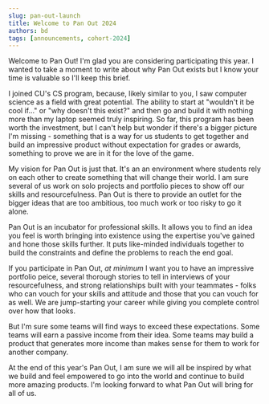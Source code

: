 ```yaml
---
slug: pan-out-launch
title: Welcome to Pan Out 2024
authors: bd
tags: [announcements, cohort-2024]
---
```


Welcome to Pan Out! I'm glad you are considering participating this year. I wanted to take a moment to write about why Pan Out exists but I know your time is valuable so I'll keep this brief. 

<!-- truncate -->

I joined CU's CS program, because, likely similar to you, I saw computer science as a field with great potential. The ability to start at "wouldn't it be cool if..." or "why doesn't this exist?" and then go and build it with nothing more than my laptop seemed truly inspiring. So far, this program has been worth the investment, but I can't help but wonder if there's a bigger picture I'm missing - something that is a way for us students to get together and build an impressive product without expectation for grades or awards, something to prove we are in it for the love of the game.

My vision for Pan Out is just that. It's an an environment where students rely on each other to create something that will change their world. I am sure several of us work on solo projects and portfolio pieces to show off our skills and resourcefulness. Pan Out is there to provide an outlet for the bigger ideas that are too ambitious, too much work or too risky to go it alone.

Pan Out is an incubator for professional skills. It allows you to find an idea you feel is worth bringing into existence using the expertise you've gained and hone those skills further. It puts like-minded individuals together to build the constraints and define the problems to reach the end goal.

If you participate in Pan Out, _at minimum_ I want you to have an impressive portfolio peice, several thorough stories to tell in interviews of your resourcefulness, and strong relationships built with your teammates - folks who can vouch for your skills and attitude and those that you can vouch for as well. We are jump-starting your career while giving you complete control over how that looks.

But I'm sure some teams will find ways to exceed these expectations. Some teams will earn a passive income from their idea. Some teams may build a product that generates more income than makes sense for them to work for another company. 

At the end of this year's Pan Out, I am sure we will all be inspired by what we build and feel empowered to go into the world and continue to build more amazing products. I'm looking forward to what Pan Out will bring for all of us.